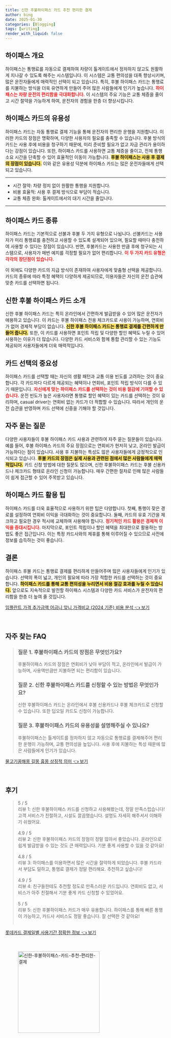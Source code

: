 ```yaml
---
title: 신한 후불하이패스 카드 추천 편리한 결제
author: bing
date: 2025-01-30
categories: [Blogging]
tags: [writing]
render_with_liquid: false
---
```



<h2 id='하이패스 개요'>하이패스 개요</h2>

<p>하이패스는 통행료를 자동으로 결제하여 차량이 톨게이트에서 정차하지 않고도 원활하게 지나갈 수 있도록 해주는 시스템입니다. 이 시스템은 교통 편의성을 대폭 향상시키며, 많은 운전자들에게 매력적인 선택이 되고 있습니다. 특히, 후불 하이패스 카드는 통행료를 지불하는 방식을 더욱 유연하게 만들어 주어 많은 사람들에게 인기가 높습니다. <b><span style="color: #ee2323;">하이패스는 차량 운전의 편리함을 극대화합니다.</span></b> 이 시스템의 주요 기능은 교통 체증을 줄이고 시간 절약을 가능하게 하여, 운전자의 경험을 한층 더 향상시킵니다.</p>

<h2 id='하이패스 카드의 유용성'>하이패스 카드의 유용성</h2>

<p>하이패스 카드는 자동 통행료 결제 기능을 통해 운전자의 편리한 운행을 지원합니다. 이러한 카드의 장점은 명확하며, 다양한 사용자의 필요를 충족할 수 있습니다. 후불 방식의 카드는 사용 후에 비용을 청구하기 때문에, 미리 준비할 필요가 없고 자금 관리가 용이하다는 강점이 있습니다. 또한, 하이패스 카드를 사용하면 교통 체증을 줄이고, 전체 통행 소요 시간을 단축할 수 있어 효율적인 이동이 가능합니다. <b><span style="background-color: #ffe066;">후불 하이패스는 사용 후 결제의 장점이 있습니다.</span></b> 이와 같은 유용성 덕분에 하이패스 카드는 많은 운전자들에게 선택되고 있습니다.</p>

<hr />

<ul>
    <li>시간 절약: 차량 정지 없이 원활한 통행을 지원합니다.</li>
    <li>비용 효율적: 사용 후 결제 방식으로 부담이 적습니다.</li>
    <li>교통 체증 완화: 톨게이트에서의 대기 시간을 줄입니다.</li>
</ul>

<hr />

<h2 id='하이패스 카드 종류'>하이패스 카드 종류</h2>

<p>하이패스 카드는 기본적으로 선불과 후불 두 가지 유형으로 나뉩니다. 선불카드는 사용자가 미리 통행료를 충전하고 사용할 수 있도록 설계되어 있으며, 필요할 때마다 충전하여 사용할 수 있다는 장점이 있습니다. 반면, 후불카드는 사용한 만큼 후에 청구되는 시스템으로, 사용자가 매번 예치를 걱정할 필요가 없어 편리합니다. <b><span style="color: #ee2323;">이 두 가지 카드 유형은 각각의 장단점이 있습니다.</span></b> 

이 외에도 다양한 카드의 지급 방식이 존재하여 사용자에게 맞춤형 선택을 제공합니다. 카드의 종류에 따라 특정 혜택이 다양하게 제공되므로, 이용자들은 자신의 운전 습관에 맞춘 카드를 선택하면 됩니다.</p>

<h2 id='신한 후불 하이패스 카드 소개'>신한 후불 하이패스 카드 소개</h2>

<p>신한 후불 하이패스 카드는 특히 온라인에서 간편하게 발급받을 수 있어 많은 운전자가 애용하고 있습니다. 이 카드는 후불 하이패스 전용 체크카드로 사용이 가능하며, 연회비가 없어 경제적 부담이 없습니다. <b><span style="background-color: #ffe066;">신한 후불 하이패스 카드는 통행료 결제를 간편하게 만들어 줍니다.</span></b> 또한, 이 카드를 사용하면 포인트 적립 및 다양한 할인 혜택도 누릴 수 있어 사용하는 이유가 더 많습니다. 다양한 카드 서비스와 함께 통합 관리할 수 있는 기능도 제공되어 사용자들에게 더욱 매력적입니다.</p>

<h2 id='카드 선택의 중요성'>카드 선택의 중요성</h2>

<p>하이패스 카드를 선택할 때는 자신의 생활 패턴과 교통 이용 빈도를 고려하는 것이 중요합니다. 각 카드마다 다르게 제공되는 혜택이나 연회비, 포인트 적립 방식이 다를 수 있기 때문입니다. <b><span style="color: #ee2323;">자신에게 맞는 하이패스 카드를 선택하는 것이 비용 절감에 기여할 수 있습니다.</span></b> 운전 빈도가 높은 사용자라면 통행료 할인 혜택이 있는 카드를 선택하는 것이 유리하며, casual driver는 연회비 없는 카드가 더 적합할 수 있습니다. 따라서 개인의 운전 습관을 반영하며 카드 선택에 신중을 기해야 할 것입니다.</p>

<h2 id='자주 묻는 질문'>자주 묻는 질문</h2>

<p>다양한 사용자들이 후불 하이패스 카드 사용과 관련하여 자주 묻는 질문들이 있습니다. 예를 들어, 후불 하이패스 카드의 주요 장점으로는 연회비가 현저히 낮고, 온라인 발급이 가능하다는 점이 있습니다. 사용 후 지불하는 특성도 많은 사용자들에게 긍정적으로 인식되고 있습니다. <b><span style="background-color: #ffe066;">후불 카드의 장점은 실제 사용과 관련된 점에서 많은 사람들에게 매력적입니다.</span></b> 카드 신청 방법에 대한 질문도 많으며, 신한 후불하이패스 카드는 후불 신용카드나 체크카드 형태로 온라인 신청이 가능합니다. 매우 간편한 절차로 인해 많은 사람들이 쉽게 접근할 수 있어 주목받고 있습니다.</p>

<h2 id='하이패스 카드 활용 팁'>하이패스 카드 활용 팁</h2>

<p>하이패스 카드를 더욱 효율적으로 사용하기 위한 팁은 다양합니다. 첫째, 통행이 잦은 경로를 설정하여 연회비 이익을 극대화하는 것이 중요합니다. 둘째, 카드의 유효 기간을 체크하고 필요한 경우 적시에 교체하여 사용해야 합니다. <b><span style="color: #ee2323;">정기적인 카드 활용은 경제적 이익을 증대시킵니다.</span></b> 마지막으로, 포인트 적립이나 할인 혜택을 최대한으로 활용하는 방법도 좋은 접근입니다. 이는 특정 카드사와의 제휴를 통해 이루어질 수 있으므로 사전에 정보를 습득하는 것이 좋습니다.</p>

<h2 id='결론'>결론</h2>

<p>하이패스 후불 카드는 통행료 결제를 편리하게 만들어주며 많은 사용자들에게 인기가 있습니다. 선택의 폭이 넓고, 개인의 필요에 따라 가장 적합한 카드를 선택하는 것이 중요합니다. <b><span style="background-color: #ffe066;">하이패스 카드를 통해 교통 편의성을 누리면서 비용 절감 효과를 누릴 수 있습니다.</span></b> 앞으로도 지속적으로 발전할 하이패스 시스템과 다양한 카드 서비스가 운전자의 편리함을 한층 더 높여 줄 것입니다.</p>


<p><a class="click-button" title="임플란트 가격 추가금액 어금니 앞니 가격비교 (2024 기준) 비용 분석" href="https://afficreate.github.io/posts/%EC%9E%84%ED%94%8C%EB%9E%80%ED%8A%B8-%EA%B0%80%EA%B2%A9-%EC%B6%94%EA%B0%80%EA%B8%88%EC%95%A1-%EC%96%B4%EA%B8%88%EB%8B%88-%EC%95%9E%EB%8B%88-%EA%B0%80%EA%B2%A9%EB%B9%84%EA%B5%90-(2024-%EA%B8%B0%EC%A4%80)-%EB%B9%84%EC%9A%A9-%EB%B6%84%EC%84%9D/" rel="dofollow">임플란트 가격 추가금액 어금니 앞니 가격비교 (2024 기준) 비용 분석 👈 보기</a></p><br>
<h2 id='자주_찾는_FAQ'>자주 찾는 FAQ</h2>
<div itemscope="" itemtype="https://schema.org/FAQPage"> 
<blockquote> 
<div itemscope="" itemprop="mainEntity" itemtype="https://schema.org/Question"> 
<h3 itemprop="name">질문 1. 후불하이패스 카드의 장점은 무엇인가요?</h3> 
<div itemscope="" itemprop="acceptedAnswer" itemtype="https://schema.org/Answer"> 
<span itemprop="text"> 
<p>후불하이패스 카드의 장점은 연회비가 낮아 부담이 적고, 온라인에서 발급이 가능하며, 사용액만큼만 지불하면 되는 편리함이 있습니다.</p> 
</span> 
</div> 
</div> 

<div itemscope="" itemprop="mainEntity" itemtype="https://schema.org/Question"> 
<h3 itemprop="name">질문 2. 신한 후불하이패스 카드를 신청할 수 있는 방법은 무엇인가요?</h3> 
<div itemscope="" itemprop="acceptedAnswer" itemtype="https://schema.org/Answer"> 
<span itemprop="text"> 
<p>신한 후불하이패스 카드는 온라인에서 후불 신용카드나 후불 체크카드로 신청할 수 있습니다. 또한 딥오일 카드도 신청이 가능합니다.</p> 
</span> 
</div> 
</div> 

<div itemscope="" itemprop="mainEntity" itemtype="https://schema.org/Question"> 
<h3 itemprop="name">질문 3. 후불하이패스 카드의 유용성을 설명해주실 수 있나요?</h3> 
<div itemscope="" itemprop="acceptedAnswer" itemtype="https://schema.org/Answer"> 
<span itemprop="text"> 
<p>후불하이패스는 톨게이트를 정차하지 않고 자동으로 통행료를 결제해주어 편리한 운행이 가능하며, 교통 편의성을 높입니다. 사용 후에 지불하는 특성 때문에 많은 사람들에게 인기가 있습니다.</p> 
</span> 
</div> 
</div> 
</blockquote> 
</div>
<p><a class="click-button" title="물고기꿈해몽 길몽 흉몽 상징적 의미" href="https://afficreate.github.io/posts/%EB%AC%BC%EA%B3%A0%EA%B8%B0%EA%BF%88%ED%95%B4%EB%AA%BD-%EA%B8%B8%EB%AA%BD-%ED%9D%89%EB%AA%BD-%EC%83%81%EC%A7%95%EC%A0%81-%EC%9D%98%EB%AF%B8/" rel="dofollow">물고기꿈해몽 길몽 흉몽 상징적 의미 👈 보기</a></p><br>
<h2 id='후기'>후기</h2>
<div itemscope itemtype="https://schema.org/Product">
  <blockquote>
  <div itemprop="review" itemscope itemtype="https://schema.org/Review">
      <div itemprop="reviewRating" itemscope itemtype="https://schema.org/Rating"> <span itemprop="ratingValue">5</span> / <span itemprop="bestRating">5</span> </div>
      <span itemprop="reviewBody">리뷰 1: 신한 후불하이패스 카드를 신청하고 사용해봤는데, 정말 만족스럽습니다! 고객 서비스가 친절하고, 시설도 깔끔했습니다. 설명도 자세히 해주셔서 이해하기 쉬웠어요.</span>
  </div>
  <br>
  <div itemprop="review" itemscope itemtype="https://schema.org/Review">
      <div itemprop="reviewRating" itemscope itemtype="https://schema.org/Rating"> <span itemprop="ratingValue">4.9</span> / <span itemprop="bestRating">5</span> </div>
      <span itemprop="reviewBody">리뷰 2: 신한 후불하이패스 카드의 장점이 정말 많아서 좋았습니다. 온라인으로 쉽게 발급받을 수 있는 것도 큰 매력입니다. 기분 좋게 사용할 수 있을 것 같아요!</span>
  </div>
  <br>
  <div itemprop="review" itemscope itemtype="https://schema.org/Review">
      <div itemprop="reviewRating" itemscope itemtype="https://schema.org/Rating"> <span itemprop="ratingValue">4.8</span> / <span itemprop="bestRating">5</span> </div>
      <span itemprop="reviewBody">리뷰 3: 하이패스를 이용하면서 많은 시간을 절약하게 되었습니다. 후불 카드라서 부담도 덜하고, 통행료 결제가 정말 편리해요. 추천하고 싶습니다!</span>
  </div>
  <br>
  <div itemprop="review" itemscope itemtype="https://schema.org/Review">
      <div itemprop="reviewRating" itemscope itemtype="https://schema.org/Rating"> <span itemprop="ratingValue">4.9</span> / <span itemprop="bestRating">5</span> </div>
      <span itemprop="reviewBody">리뷰 4: 친구들한테도 추천할 정도로 만족스러운 카드입니다. 연회비도 없고, 서비스가 아주 친절해서 기분 좋게 카드 신청할 수 있었어요.</span>
  </div>
  <br>
  <div itemprop="review" itemscope itemtype="https://schema.org/Review">
      <div itemprop="reviewRating" itemscope itemtype="https://schema.org/Rating"> <span itemprop="ratingValue">5</span> / <span itemprop="bestRating">5</span> </div>
      <span itemprop="reviewBody">리뷰 5: 신한 후불하이패스 카드가 매우 유용합니다. 하이패스를 통해 빠른 통행이 가능하고, 카드사 서비스도 정말 좋습니다. 잘 선택한 것 같아요!</span>
  </div>
  <br>
  </blockquote>
</div>
<p><a class="click-button" title="롯데카드 결제일별 사용기간 정확한 정보" href="https://afficreate.github.io/posts/%EB%A1%AF%EB%8D%B0%EC%B9%B4%EB%93%9C-%EA%B2%B0%EC%A0%9C%EC%9D%BC%EB%B3%84-%EC%82%AC%EC%9A%A9%EA%B8%B0%EA%B0%84-%EC%A0%95%ED%99%95%ED%95%9C-%EC%A0%95%EB%B3%B4/" rel="dofollow">롯데카드 결제일별 사용기간 정확한 정보 👈 보기</a></p><br>
<figure class="image"><img src="https://afficreate.github.io/assets/img/thumbnail/신한-후불하이패스-카드-추천-편리한-결제.webp" alt="신한-후불하이패스-카드-추천-편리한-결제" width="256" height="256"></figure>